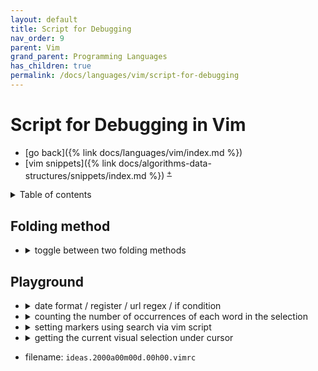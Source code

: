 ```yaml
---
layout: default
title: Script for Debugging
nav_order: 9
parent: Vim
grand_parent: Programming Languages
has_children: true
permalink: /docs/languages/vim/script-for-debugging
---
```


# Script for Debugging in Vim

- [go back]({% link docs/languages/vim/index.md %})
- [vim snippets]({% link docs/algorithms-data-structures/snippets/index.md %})
  <sup>[+](https://github.com/igorlima/unapologetic-snippets/tree/main/docs/algorithms-data-structures/snippets/vim)</sup>

<details markdown="block">
  <summary>
    Table of contents
  </summary>
  {: .text-delta }
1. TOC
{:toc}
</details>

## Folding method

- <details markdown="block"><summary>toggle between two folding methods</summary>
  
  <a id="toggle-between-two-folding-methods"></a>
  - filename: `vimrc`
  ```vim
  " vim -N -u vimrc
  " vim -N -u path/to/your/vimrc
  "
  " `:so vimrc`
  " `:so %`
  function! ToggleFoldMethod()
    " The 'foldmethod' option tells Vim what method to use when folding text.
    " https://vim.fandom.com/wiki/Folding
    " https://vimdoc.sourceforge.net/htmldoc/fold.html#zf
    "
    " There are two main methods of folding text: 'manual' and 'indent'.
    " • Manual
    "   - The 'manual' method is the simplest, and is the default.
    "   - It uses markers in the text to define the start and end of each fold.
    "     - `zf` to create
    "     - `zd` to delete
    "     - `zR` to open all folds
    "     - `zM` to close all folds
    "     - `zE` to delete all folds
    " • Indent
    "   - The 'indent' method is more sophisticated, and is often more convenient.
    "   - It uses the indentation of the text to define the start and end of each fold.
    let l:foldmethod = &foldmethod
    echom "fold method was " . l:foldmethod
    if l:foldmethod == 'manual'
      set foldmethod=indent
      echom "fold method is now indent"
    else
      set foldmethod=manual
      echom "fold method is now manual"
    endif
  
    " VIM FOLDING CHEATSHEET
    " `zj` moves the cursor to the next fold.
    " `zk` moves the cursor to the previous fold.
    " `zo` opens a fold at the cursor.
    " `zO` opens all folds at the cursor.
    " `zm` increases the foldlevel by one.
    " `zM` closes all open folds.
    " `zr` decreases the foldlevel by one.
    " `zR` decreases the foldlevel to zero -- all folds will be open.
    " `zd` deletes the fold at the cursor.
    " `zE` deletes all folds.
    " `[z` move to start of open fold.
    " `]z` move to end of open fold.
  endfunc
  " `:set foldmethod?`
  ```
  - <details markdown="block"><summary><strong>helpful resources</strong></summary>
    
    for more in-depth information, check out:
    - internal resources:
      - [vim folding]({% link docs/languages/vim/vimwiki.md %}#vim-folding)
    
    <!-- helpful resources -->
    ---------
    </details>

  <!-- toggle between two folding methods -->
  ---------
  </details>

## Playground

- <details markdown="block"><summary>date format / register / url regex / if condition</summary>

  - filename: `playground.vimrc`

  ```vim
  " vim -e playground.vimrc
  " vim -N -u playground.vimrc
  " vim -N -u path/to/your/vimrc
  "

  " we can enter Ex mode from Normal mode by
  " pressing `Shift-Q`. This switches to Ex mode
  " and displays a prompt at the bottom of the
  " screen where we can enter commands:
  "
  " alternatively, we can start Vim in Ex mode
  " by using the -e or -E options when
  " launching Vim from the command line:
  " $> vim -e

  " a function to format the date in the same way I use to do on Workflowy
  " https://vim.fandom.com/wiki/Insert_current_date_or_time
  " https://stackoverflow.com/questions/56052/best-way-to-insert-timestamp-in-vim
  function! MyDate()
    let l:date = strftime('%Ya%mm%dd %Hh%Mm%Ss')
    return l:date
  endfunction
  echo MyDate()

  " let l:selection = @* " read it from clipboard
  " let l:selection = @@ " read it from yank register
  " let @y = 'hello'
  function! GetRegValue()
    " let l:selection = @y " read it from the register 'y'
    let l:selection = getreg('y') " read it from the register 'y'
    return l:selection
  endfunction
  echom GetRegValue()

  " REGEX
  " For more information, see:
  " :h matchstr()
  " :h /\c
  " :h /\zs
  " :h /\{-
  let test = 'a href="http://www.google.com">www.google.com</a;'
  let url = matchstr(test, '\ca href=\([''"]\)\zs.\{-}\ze\1')
  echo url
  if empty(url)
    throw "no url recognized into ``".test."''"
  endif
  " IF condition
  echo '12345678-1234-1234-1234-123456789012' =~ '^[0-9a-z]\{8}-[0-9a-z]\{4}-[0-9a-z]\{4}-[0-9a-z]\{4}-[0-9a-z]\{12}'
  echo '2024a' =~ '^[0-9a-z]\{8}-[0-9a-z]\{4}-[0-9a-z]\{4}-[0-9a-z]\{4}-[0-9a-z]\{12}'
  ```
  <!-- date format / register / url regex / if condition -->
  ---------
  </details>

- <details markdown="block"><summary>counting the number of occurrences of each word in the selection</summary>

  ```vim
  " This function will count the number of occurrences of each word in the selection
  " vim -N -u path/to/your/vimrc
  " vim -N -u test.vimrc
  function SGrep0()
    " if the execute comes from visual mode, it will yank the selection in register t
    normal! gv"ty
    " let l:selection = @* " read it from clipboard
    " let l:selection = @@ " read it from yank register
    let l:selection = @t " read it from the register 't'
    let l:splitted = split(l:selection, " ")
    " let l:splitted = map(l:splitted[:], 'substitute(v:val, "\s", "", "g")')
    let l:splitted = map(l:splitted[:], 'trim(v:val)')
    let l:splitted = filter(l:splitted, 'v:val != ""')
    let l:counter = {}
    for l:tag in l:splitted
      let l:pos = search(l:tag, 'W')
      while l:pos != 0
        let l:counter[l:tag] = get(l:counter, l:tag, 0) + 1
        let l:pos = search(l:tag, 'W')
      endwhile
    endfor
    redir @z
    for [key, value] in items(l:counter)
      echom key . " " . value
    endfor
    redir END
    echom "coped it into `\"z`, paste it by pressing `\"zp` in normal mode"
  endfunction
  nnoremap <c-k>s0 :call SGrep0()<CR>
  vnoremap <c-k>s0 :call SGrep0()<CR>
  ```
  <!-- counting the number of occurrences of each word in the selection -->
  ---------
  </details>

- <details markdown="block"><summary>setting markers using search via vim script</summary>
  
  - filename: `playground.vimrc` <a id="playground-setting-marker"></a>
  <a id="playground-setting-marker"></a>
  
  ```vim
  " This function creates a marker for each pattern in the list
  " `vim -N -u path/to/your/vimrc`
  " `vim -N -u playground.vimrc`
  "
  function! GenerateVimwikiMarkerTemplateA()
    let l:markers = [
      \ ['a', '^\#\# Meetings$'],
      \ ['b', '^\#\# Messages$'],
      \ ['c', '^\#\# Emails$'],
      \ ['d', '^\#\# Notes$'],
      \ ['e', '^\#\# Energy Level and Mood Tracker$'],
    \]
    for l:marker in l:markers
      let l:letter = l:marker[0]
      let l:pattern = l:marker[1]
      let l:pos = search(l:pattern, 'W')
      " https://vimdoc.sourceforge.net/htmldoc/motion.html#%3amark
      execute ':' . l:pos . 'mark ' . l:letter
    endfor
    echom "markers created: 'a' for Meetings, 'b' for Messages, 'c' for Emails, 'd' for Notes, 'e' for Mood Tracker"
  endfunction

  nnoremap <c-k><c-m> :call GenerateVimwikiMarkerTemplateA()<CR>
  inoremap <c-k><c-m> <esc>:call GenerateVimwikiMarkerTemplateA()<CR>a

  " REFERENCES:
  " • Looping through Vimscript: iterate over an array or dictionary
  "  - https://learnvimscriptthehardway.stevelosh.com/chapters/36.html
  "  - https://learnvimscriptthehardway.stevelosh.com/chapters/37.html
  "  - https://renenyffenegger.ch/notes/development/vim/script/vimscript/arrays-and-hashes/iterate_over_array
  " • search() function
  "  - How can I tell if a search was successful in vimscript?
  "   - https://stackoverflow.com/questions/27660221/how-can-i-tell-if-a-search-was-successful-in-vimscript
  "  - How can I make a search in vimscript let n and N look for more?
  "   - https://vi.stackexchange.com/questions/3655/how-can-i-make-a-search-in-vimscript-let-n-and-n-look-for-more
  "  - VIM check for search pattern match in vim script
  "   - https://stackoverflow.com/questions/39930288/vim-check-for-search-pattern-match-in-vim-script
  " • set mark
  "  - Vim documentation: motion
  "   - https://vimdoc.sourceforge.net/htmldoc/motion.html#%3amark
  "  - set marker (tag) in vim command
  "   - https://stackoverflow.com/questions/10034645/set-marker-tag-in-vim-command
  " • Using markers for folding
  "  - Writing a custom fold expression
  "   - http://vimcasts.org/transcripts/38/en/
  "  - How can I automatically fold a file when start and end markers are the same?
  "   - https://superuser.com/questions/557502/how-can-i-automatically-fold-a-file-when-start-and-end-markers-are-the-same
  "  - vim: set fix jump marker in a source comment of the current file
  "   - https://stackoverflow.com/questions/50985045/vim-set-fix-jump-marker-in-a-source-comment-of-the-current-file
  "
  " ALTERNATIVE SCRIPT:
  " GO TO:
  " - either `/ctrl-r 0` or `:execute '/' . @0`
  "   - `/ctrl-r"` or `:execute '/' . @"`
  "   - `:@"` or `:@0`
  "     - `:execute '/.\+Mettings$'`
  "     - `:execute '/.\+Messages$'`
  "     - `:execute '/.\+Emails$'`
  "     - `:execute '/.\+Notes$'`
  "   - `:[range]ma[rk] {a-zA-Z'}`
  "     - `https://vimdoc.sourceforge.net/htmldoc/motion.html#%3amark`
  "     - `'a`: Mettings
  "     - `'b`: Messages
  "     - `'c`: Emails
  "     - `'d`: Notes
  "     - `let @a = search('^\#\# Meetings$')`
  ```

  - <details markdown="block"><summary><strong>helpful resources</strong></summary>
    
    for more in-depth information, check out:
    - internal resources:
      - [how to save and restore vim mark position]({% link docs/languages/vim/vimwiki.md %}#how-to-save-restore-vim-mark-position)
    <!-- helpful resources -->
    ---------
    </details>
  
  <!-- setting markers using search via vim script -->
  ---------
  </details>

- <details markdown="block"><summary>getting the current visual selection under cursor</summary>
  
  - <details markdown="block"><summary>filename: <code>ideas.2024a11m14d.15h04.vimrc</code></summary>
    
    <a id="playground-getting-the-current-visual-selection-under-cursor"></a>
    ```vimrc
    " This function is a simple example of how to get the current visual selection
    " `vim -N -u path/to/your/vimrc`
    " `vim -N -u ideas.2024a11m14d.15h04.vimrc lorem-ipsum.txt`
    "
    function! s:get_visual_selection()
      " Why is this not a built-in Vim script function?!
      let [line_start, column_start] = getpos("'<")[1:2]
      let [line_end, column_end] = getpos("'>")[1:2]
      let lines = getline(line_start, line_end)
      if len(lines) == 0
          return ''
      endif
      let lines[-1] = lines[-1][: column_end - (&selection == 'inclusive' ? 1 : 2)]
      let lines[0] = lines[0][column_start - 1:]
      return join(lines, "\n")
    endfunction
    
    " This function is a simple example of how to get the current word under the cursor or the visual selection
    function! s:get_word_under_cursor_or_visual_selection()
      let l:selection = s:get_visual_selection()
      if l:selection == ''
        " `:echo expand('<cWORD>')`
        " `:help expand()`
        let l:selection = expand('<cWORD>')
      endif
      return l:selection
    endfunction
    
    " This function prints the current word under the cursor or the visual selection
    function! PrintWordUnderCursorOrVisualSelection()
      echom s:get_word_under_cursor_or_visual_selection()
    endfunction
    
    nnoremap <c-k>s1 :call PrintWordUnderCursorOrVisualSelection()<CR>
    vnoremap <c-k>s1 :call PrintWordUnderCursorOrVisualSelection()<CR>
    
    " REFERENCE:
    " Fri, Nov 22, 2024 - 2024a11m22d 
    " - How to get visually selected text in VimScript
    "   - https://stackoverflow.com/questions/1533565/how-to-get-visually-selected-text-in-vimscript
    " - Vimscript: how to detect selection of a text object in visual mode?
    "   - https://vi.stackexchange.com/questions/36692/vimscript-how-to-detect-selection-of-a-text-object-in-visual-mode
    " - Get current visually selected text
    "   - https://vi.stackexchange.com/questions/19007/get-current-visually-selected-text
    " - Vim: Get the Text from Visual Selection
    "   - https://www.meetgor.com/vim-get-visual-text/
    ```
    <!-- filename: `ideas.2024a11m14d.15h04.vimrc` -->
    ---------
    </details>
  
  - <details markdown="block"><summary>filename: <code>lorem-ipsum.txt</code></summary>
    
    ```txt
    What is Lorem Ipsum?
    Lorem Ipsum is simply dummy text of the printing and typesetting industry. Lorem Ipsum has been the industry's standard dummy text ever since the 1500s, when an unknown printer took a galley of type and scrambled it to make a type specimen book. It has survived not only five centuries, but also the leap into electronic typesetting, remaining essentially unchanged. It was popularised in the 1960s with the release of Letraset sheets containing Lorem Ipsum passages, and more recently with desktop publishing software like Aldus PageMaker including versions of Lorem Ipsum.
    
    @fup @wip
    Why do we use it?
    It is a long established fact that a reader will be distracted by the readable content of a page when looking at its layout. The point of using Lorem Ipsum is that it has a more-or-less normal distribution of letters, as opposed to using 'Content here, content here', making it look like readable English. Many desktop publishing packages and web page editors now use Lorem Ipsum as their default model text, and a search for 'lorem ipsum' will uncover many web sites still in their infancy. Various versions have evolved over the years, sometimes by accident, sometimes on purpose (injected humour and the like).
    
    @bm
    Where does it come from?
    Contrary to popular belief, Lorem Ipsum is not simply random text. It has roots in a piece of classical Latin literature from 45 BC, making it over 2000 years old. Richard McClintock, a Latin professor at Hampden-Sydney College in Virginia, looked up one of the more obscure Latin words, consectetur, from a Lorem Ipsum passage, and going through the cites of the word in classical literature, discovered the undoubtable source. Lorem Ipsum comes from sections 1.10.32 and 1.10.33 of "de Finibus Bonorum et Malorum" (The Extremes of Good and Evil) by Cicero, written in 45 BC. This book is a treatise on the theory of ethics, very popular during the Renaissance. The first line of Lorem Ipsum, "Lorem ipsum dolor sit amet..", comes from a line in section 1.10.32.
    The standard chunk of Lorem Ipsum used since the 1500s is reproduced below for those interested. Sections 1.10.32 and 1.10.33 from "de Finibus Bonorum et Malorum" by Cicero are also reproduced in their exact original form, accompanied by English versions from the 1914 translation by H. Rackham.
    
    @bm
    Where can I get some?
    There are many variations of passages of Lorem Ipsum available, but the majority have suffered alteration in some form, by injected humour, or randomised words which don't look even slightly believable. If you are going to use a passage of Lorem Ipsum, you need to be sure there isn't anything embarrassing hidden in the middle of text. All the Lorem Ipsum generators on the Internet tend to repeat predefined chunks as necessary, making this the first true generator on the Internet. It uses a dictionary of over 200 Latin words, combined with a handful of model sentence structures, to generate Lorem Ipsum which looks reasonable. The generated Lorem Ipsum is therefore always free from repetition, injected humour, or non-characteristic words etc.
    
    Reference:
    - https://www.lipsum.com/
    ```
    <!-- filename: `lorem-ipsum.txt` -->
    ---------
    </details>
  - <details markdown="block"><summary>helpful resources</summary>
    
    for more in-depth information, check out:
    - internal resources:
      - [how to save and restore vim mark position]({% link docs/languages/vim/vimwiki.md %}#how-to-save-restore-vim-mark-position)
    
    <!-- helpful resources -->
    ---------
    </details>
  
  <!-- getting the current visual selection under cursor -->
  ---------
  </details>

- filename: `ideas.2000a00m00d.00h00.vimrc`
